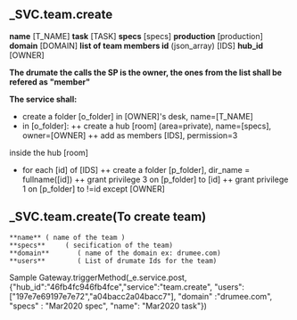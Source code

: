 
## _SVC.team.create
  **name**  [T_NAME]
  **task** [TASK]
  **specs** [specs]
  **production** [production]
  **domain** [DOMAIN]
  **list of team members id** (json_array) [IDS]
  **hub_id**  [OWNER]

  __The drumate the calls the SP is the owner, the ones from the list shall be refered as "member"__

  __The service shall:__
  
  * create a folder [o_folder] in [OWNER]'s desk, name=[T_NAME]
  * in [o_folder]:
    ++ create a hub [room] (area=private), name=[specs], owner=[OWNER]
    ++ add as members [IDS], permission=3
  
  inside the hub [room]
  * for each [id] of [IDS]
    ++ create a folder [p_folder], dir_name = fullname([id])
    ++ grant privilege 3 on [p_folder] to [id]
    ++ grant privilege 1 on [p_folder] to !=id except [OWNER]



## _SVC.team.create(To create team)
    **name** ( name of the team )
    **specs**     ( secification of the team)
    **domain**       ( name of the domain ex: drumee.com)   
    **users**        ( List of drumate Ids for the team)  
  Sample
  Gateway.triggerMethod(_e.service.post,{"hub_id":"46fb4fc946fb4fce","service":"team.create",
  "users":["197e7e69197e7e72","a04bacc2a04bacc7"],
  "domain" :"drumee.com",
  "specs" : "Mar2020 spec",
  "name": "Mar2020 task"})